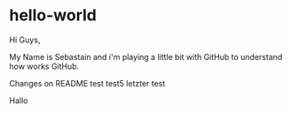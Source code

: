 # hello-world

Hi Guys,

My Name is Sebastain and i'm playing a little bit with GitHub to understand how works GitHub.

Changes on README
test
test5
letzter test

Hallo
